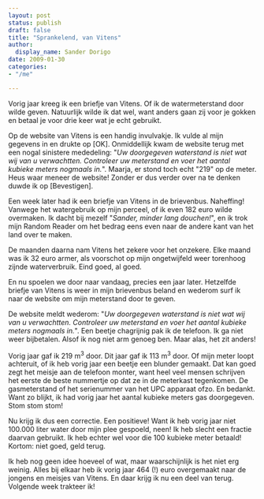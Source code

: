 ```yaml
---
layout: post
status: publish
draft: false
title: "Sprankelend, van Vitens"
author:
  display_name: Sander Dorigo
date: 2009-01-30
categories:
- "/me"

---
```


Vorig jaar kreeg ik een briefje van Vitens. Of ik de watermeterstand door wilde geven. Natuurlijk wilde ik dat wel, want anders gaan zij voor je gokken en betaal je voor drie keer wat je echt gebruikt.

<!--more-->

Op de website van Vitens is een handig invulvakje. Ik vulde al mijn gegevens in en drukte op [OK]. Onmiddellijk kwam de website terug met een nogal sinistere mededeling: "*Uw doorgegeven waterstand is niet wat wij van u verwachtten. Controleer uw meterstand en voer het aantal kubieke meters nogmaals in.*". Maarja, er stond toch echt "219" op de meter. Heus waar meneer de website! Zonder er dus verder over na te denken duwde ik op [Bevestigen].

Een week later had ik een briefje van Vitens in de brievenbus. Naheffing! Vanwege het watergebruik op mijn perceel, of ik even 182 euro wilde overmaken. Ik dacht bij mezelf "*Sander, minder lang douchen!*", en ik trok mijn Random Reader om het bedrag eens even naar de andere kant van het land over te maken.

De maanden daarna nam Vitens het zekere voor het onzekere. Elke maand was ik 32 euro armer, als voorschot op mijn ongetwijfeld weer torenhoog zijnde waterverbruik. Eind goed, al goed.

En nu spoelen we door naar vandaag, precies een jaar later. Hetzelfde briefje van Vitens is weer in mijn brievenbus beland en wederom surf ik naar de website om mijn meterstand door te geven.

De website meldt wederom: "*Uw doorgegeven waterstand is niet wat wij van u verwachtten. Controleer uw meterstand en voer het aantal kubieke meters nogmaals in.*". Een beetje chagrijnig pak ik de telefoon. Ik ga niet weer bijbetalen. Alsof ik nog niet arm genoeg ben. Maar alas, het zit anders!

Vorig jaar gaf ik 219 m<sup>3</sup> door. Dit jaar gaf ik 113 m<sup>3</sup> door. Of mijn meter loopt achteruit, of ik heb vorig jaar een beetje een blunder gemaakt. Dat kan goed zegt het meisje aan de telefoon monter, want heel veel mensen schrijven het eerste de beste nummertje op dat ze in de meterkast tegenkomen. De gasmeterstand of het serienummer van het UPC apparaat ofzo. En bedankt. Want zo blijkt, ik had vorig jaar het aantal kubieke meters gas doorgegeven. Stom stom stom!

Nu krijg ik dus een correctie. Een positieve! Want ik heb vorig jaar niet 100.000 liter water door mijn plee gespoeld, neen! Ik heb slecht een fractie daarvan gebruikt. Ik heb echter wel voor die 100 kubieke meter betaald! Kortom: niet goed, geld terug.

Ik heb nog geen idee hoeveel of wat, maar waarschijnlijk is het niet erg weinig. Alles bij elkaar heb ik vorig jaar 464 (!) euro overgemaakt naar de jongens en meisjes van Vitens. En daar krijg ik nu een deel van terug. Volgende week trakteer ik!

